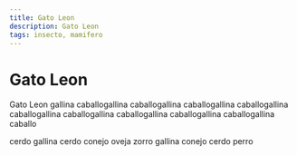 ```yaml
---
title: Gato Leon
description: Gato Leon
tags: insecto, mamifero
---
```


# Gato Leon

Gato Leon gallina caballogallina caballogallina caballogallina caballogallina caballogallina caballogallina caballogallina caballogallina caballogallina caballo

cerdo gallina cerdo conejo oveja zorro gallina conejo cerdo perro